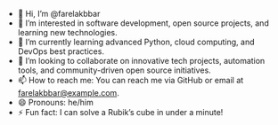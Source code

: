 - 👋 Hi, I’m @farelakbbar
- 👀 I’m interested in software development, open source projects, and learning new technologies.
- 🌱 I’m currently learning advanced Python, cloud computing, and DevOps best practices.
- 💞️ I’m looking to collaborate on innovative tech projects, automation tools, and community-driven open source initiatives.
- 📫 How to reach me: You can reach me via GitHub or email at farelakbbar@example.com.
- 😄 Pronouns: he/him
- ⚡ Fun fact: I can solve a Rubik’s cube in under a minute!
